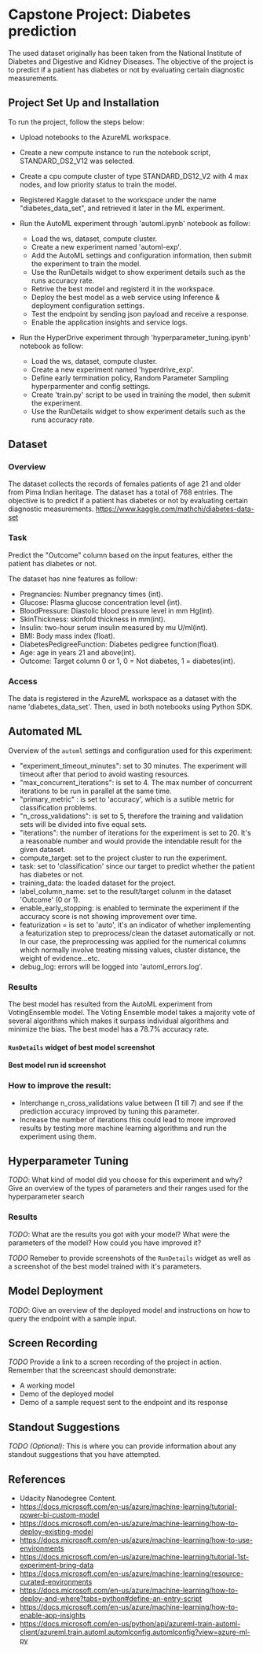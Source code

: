 
# Capstone Project: Diabetes prediction

The used dataset originally has been taken from the National Institute of Diabetes and Digestive and Kidney Diseases. The objective of the project is to predict if a patient has diabetes or not by evaluating certain diagnostic measurements. 

## Project Set Up and Installation

To run the project, follow the steps below:

- Upload notebooks to the AzureML workspace.
- Create a new compute instance to run the notebook script, STANDARD_DS2_V12 was selected.
- Create a cpu compute cluster of type STANDARD_DS12_V2 with 4 max nodes, and low priority status to train the model.
- Registered Kaggle dataset to the workspace under the name "diabetes_data_set", and retrieved it later in the ML experiment.

- Run the AutoML experiment through 'automl.ipynb' notebook as follow: 
  - Load the ws, dataset, compute cluster.
  - Create a new experiment named 'automl-exp'.
  - Add the AutoML settings and configuration information, then submit the experiment to train the model.
  - Use the RunDetails widget to show experiment details such as the runs accuracy rate.
  - Retrive the best model and registerd it in the workspace.
  - Deploy the best model as a web service using Inference & deployment configuration settings. 
  - Test the endpoint by sending json payload and receive a response.
  - Enable the application insights and service logs.

- Run the HyperDrive experiment through 'hyperparameter_tuning.ipynb' notebook as follow: 
  - Load the ws, dataset, compute cluster.
  - Create a new experiment named 'hyperdrive_exp'.
  - Define early termination policy, Random Parameter Sampling  hyperparmenter and config settings. 
  - Create 'train.py' script to be used in training the model, then submit the experiment.
  - Use the RunDetails widget to show experiment details such as the runs accuracy rate.

## Dataset

### Overview
The dataset collects the records of females patients of age 21 and older from Pima Indian heritage. The dataset has a total of 768 entries. The objective is to predict if a patient has diabetes or not by evaluating certain diagnostic measurements.
https://www.kaggle.com/mathchi/diabetes-data-set

### Task
Predict the "Outcome" column based on the input features, either the patient has diabetes or not. 

The dataset has nine features as follow:
- Pregnancies: Number pregnancy times (int).
- Glucose: Plasma glucose concentration level (int). 
- BloodPressure: Diastolic blood pressure level in mm Hg(int).
- SkinThickness: skinfold thickness in mm(int).
- Insulin: two-hour serum insulin measured by mu U/ml(int).
- BMI: Body mass index (float).
- DiabetesPedigreeFunction: Diabetes pedigree function(float).
- Age: age in years 21 and above(int).
- Outcome: Target column 0 or 1, 0 = Not diabetes, 1 = diabetes(int).

### Access
The data is registered in the AzureML workspace as a dataset with the name 'diabetes_data_set'. Then, used in both notebooks using Python SDK.

## Automated ML
Overview of the `automl` settings and configuration used for this experiment:

- "experiment_timeout_minutes": set to 30 minutes. The experiment will timeout after that period to avoid wasting resources.
- "max_concurrent_iterations": is set to 4. The max number of concurrent iterations to be run in parallel at the same time.
- "primary_metric" :  is set to 'accuracy', which is a sutible metric for classification problems. 
- "n_cross_validations": is set to 5, therefore the training and validation sets will be divided into five equal sets.
- "iterations": the number of iterations for the experiment is set to 20. It's a reasonable number and would provide the intendable result for the given dataset.
- compute_target: set to the project cluster to run the experiment.
- task: set to 'classification' since our target to predict whether the patient has diabetes or not.
- training_data: the loaded dataset for the project.
- label_column_name: set to the result/target colunm in the dataset 'Outcome' (0 or 1).
- enable_early_stopping: is enabled to terminate the experiment if the accuracy score is not showing improvement over time.
- featurization = is set to 'auto', it's an indicator of whether implementing a featurization step to preprocess/clean the dataset automatically or not. In our case, the preprocessing was applied for the numerical columns which normally involve treating missing values, cluster distance, the weight of evidence...etc.
- debug_log: errors will be logged into 'automl_errors.log'. 

### Results
The best model has resulted from the AutoML experiment from VotingEnsemble model. The Voting Ensemble model takes a majority vote of several algorithms which makes it surpass individual algorithms and minimize the bias. The best model has a 78.7% accuracy rate. 

#### `RunDetails` widget of best model screenshot 

#### Best model run id screenshot

### How to improve the result:
- Interchange n_cross_validations value between (1 till 7) and see if the prediction accuracy improved by tuning this parameter. 
- Increase the number of iterations this could lead to more improved results by testing more machine learning algorithms and run the experiment using them. 

## Hyperparameter Tuning
*TODO*: What kind of model did you choose for this experiment and why? Give an overview of the types of parameters and their ranges used for the hyperparameter search


### Results
*TODO*: What are the results you got with your model? What were the parameters of the model? How could you have improved it?

*TODO* Remeber to provide screenshots of the `RunDetails` widget as well as a screenshot of the best model trained with it's parameters.

## Model Deployment
*TODO*: Give an overview of the deployed model and instructions on how to query the endpoint with a sample input.

## Screen Recording
*TODO* Provide a link to a screen recording of the project in action. Remember that the screencast should demonstrate:
- A working model
- Demo of the deployed  model
- Demo of a sample request sent to the endpoint and its response

## Standout Suggestions
*TODO (Optional):* This is where you can provide information about any standout suggestions that you have attempted.

## References
- Udacity Nanodegree Content.
- https://docs.microsoft.com/en-us/azure/machine-learning/tutorial-power-bi-custom-model
- https://docs.microsoft.com/en-us/azure/machine-learning/how-to-deploy-existing-model
- https://docs.microsoft.com/en-us/azure/machine-learning/how-to-use-environments
- https://docs.microsoft.com/en-us/azure/machine-learning/tutorial-1st-experiment-bring-data
- https://docs.microsoft.com/en-us/azure/machine-learning/resource-curated-environments
- https://docs.microsoft.com/en-us/azure/machine-learning/how-to-deploy-and-where?tabs=python#define-an-entry-script
- https://docs.microsoft.com/en-us/azure/machine-learning/how-to-enable-app-insights
- https://docs.microsoft.com/en-us/python/api/azureml-train-automl-client/azureml.train.automl.automlconfig.automlconfig?view=azure-ml-py
